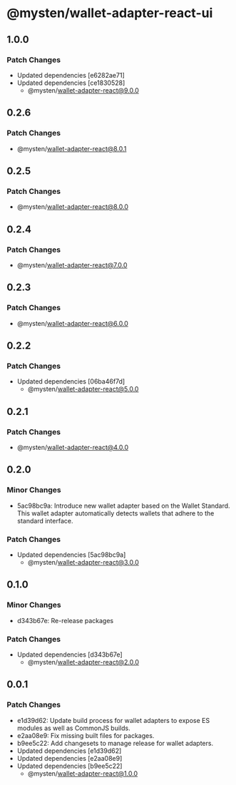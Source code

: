 # @mysten/wallet-adapter-react-ui

## 1.0.0

### Patch Changes

- Updated dependencies [e6282ae71]
- Updated dependencies [ce1830528]
  - @mysten/wallet-adapter-react@9.0.0

## 0.2.6

### Patch Changes

- @mysten/wallet-adapter-react@8.0.1

## 0.2.5

### Patch Changes

- @mysten/wallet-adapter-react@8.0.0

## 0.2.4

### Patch Changes

- @mysten/wallet-adapter-react@7.0.0

## 0.2.3

### Patch Changes

- @mysten/wallet-adapter-react@6.0.0

## 0.2.2

### Patch Changes

- Updated dependencies [06ba46f7d]
  - @mysten/wallet-adapter-react@5.0.0

## 0.2.1

### Patch Changes

- @mysten/wallet-adapter-react@4.0.0

## 0.2.0

### Minor Changes

- 5ac98bc9a: Introduce new wallet adapter based on the Wallet Standard. This wallet adapter automatically detects wallets that adhere to the standard interface.

### Patch Changes

- Updated dependencies [5ac98bc9a]
  - @mysten/wallet-adapter-react@3.0.0

## 0.1.0

### Minor Changes

- d343b67e: Re-release packages

### Patch Changes

- Updated dependencies [d343b67e]
  - @mysten/wallet-adapter-react@2.0.0

## 0.0.1

### Patch Changes

- e1d39d62: Update build process for wallet adapters to expose ES modules as well as CommonJS builds.
- e2aa08e9: Fix missing built files for packages.
- b9ee5c22: Add changesets to manage release for wallet adapters.
- Updated dependencies [e1d39d62]
- Updated dependencies [e2aa08e9]
- Updated dependencies [b9ee5c22]
  - @mysten/wallet-adapter-react@1.0.0
